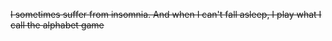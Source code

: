 
 ~~I sometimes suffer from insomnia. And when I can't fall asleep, I play what I call the alphabet game~~